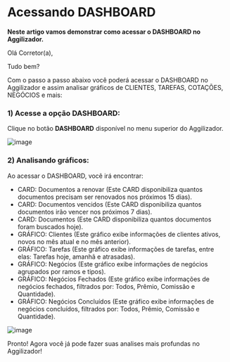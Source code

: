 # Acessando DASHBOARD
**Neste artigo vamos demonstrar como acessar o DASHBOARD no Aggilizador.**

Olá Corretor(a),

Tudo bem?

Com o passo a passo abaixo você poderá acessar o DASHBOARD no Aggilizador e assim analisar gráficos de CLIENTES, TAREFAS, COTAÇÕES, NEGÓCIOS e mais:

### 1) Acesse a opção DASHBOARD:

Clique no botão **DASHBOARD** disponível no menu superior do Aggilizador.

![image](https://github.com/user-attachments/assets/222d512a-92ec-44cb-835d-3ff8b01025e1)

### 2) Analisando gráficos:

Ao acessar o DASHBOARD, você irá encontrar:
- CARD: Documentos a renovar (Este CARD disponibiliza quantos documentos precisam ser renovados nos próximos 15 dias).
- CARD: Documentos vencidos (Este CARD disponibiliza quantos documentos irão vencer nos próximos 7 dias).
- CARD: Documentos (Este CARD disponibiliza quantos documentos foram buscados hoje).
- GRÁFICO: Clientes (Este gráfico exibe informações de clientes ativos, novos no mês atual e no mês anterior).
- GRÁFICO: Tarefas (Este gráfico exibe informações de tarefas, entre elas: Tarefas hoje, amanhã e atrasadas).
- GRÁFICO: Negócios (Este gráfico exibe informações de negócios agrupados por ramos e tipos).
- GRÁFICO: Negócios Fechados (Este gráfico exibe informações de negócios fechados, filtrados por: Todos, Prêmio, Comissão e Quantidade).
- GRÁFICO: Negócios Concluídos (Este gráfico exibe informações de negócios concluídos, filtrados por: Todos, Prêmio, Comissão e Quantidade).

![image](https://github.com/user-attachments/assets/f8fd9244-ec44-44d6-8480-fc07b8a80b15)

Pronto! Agora você já pode fazer suas analises mais profundas no Aggilizador!
